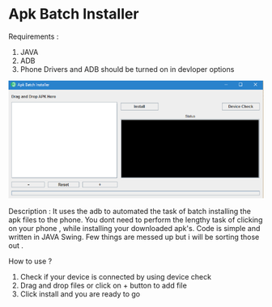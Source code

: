 # Apk Batch Installer

Requirements :

1. JAVA 
2. ADB
3. Phone Drivers and ADB should be turned on in devloper options

![Alt text](/res/software.png?raw=true "Screenshot")

Description : It uses the adb to automated the task of batch installing the apk files to the phone. You dont need to perform the lengthy task of clicking on your phone , while installing your downloaded apk's. Code is simple and written in JAVA Swing. Few things are messed up but i will be sorting those out . 

How to use ?

1. Check if your device is connected by using device check
2. Drag and drop files or click on + button to add file
3. Click install and you are ready to go






